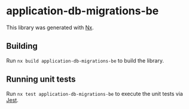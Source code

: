 # application-db-migrations-be

This library was generated with [Nx](https://nx.dev).

## Building

Run `nx build application-db-migrations-be` to build the library.

## Running unit tests

Run `nx test application-db-migrations-be` to execute the unit tests via [Jest](https://jestjs.io).
